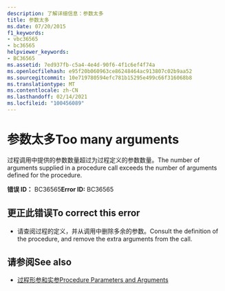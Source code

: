 ```yaml
---
description: 了解详细信息：参数太多
title: 参数太多
ms.date: 07/20/2015
f1_keywords:
- vbc36565
- bc36565
helpviewer_keywords:
- BC36565
ms.assetid: 7ed937fb-c5a4-4e4d-90f6-4f1c6ef4f74a
ms.openlocfilehash: e95f20b060963ce86248464ac913807c02b9aa52
ms.sourcegitcommit: 10e719780594efc781b15295e499c66f316068b8
ms.translationtype: MT
ms.contentlocale: zh-CN
ms.lasthandoff: 02/14/2021
ms.locfileid: "100456089"
---
```

# <a name="too-many-arguments"></a><span data-ttu-id="cfe4c-103">参数太多</span><span class="sxs-lookup"><span data-stu-id="cfe4c-103">Too many arguments</span></span>

<span data-ttu-id="cfe4c-104">过程调用中提供的参数数量超过为过程定义的参数数量。</span><span class="sxs-lookup"><span data-stu-id="cfe4c-104">The number of arguments supplied in a procedure call exceeds the number of arguments defined for the procedure.</span></span>  
  
 <span data-ttu-id="cfe4c-105">**错误 ID：** BC36565</span><span class="sxs-lookup"><span data-stu-id="cfe4c-105">**Error ID:** BC36565</span></span>  
  
## <a name="to-correct-this-error"></a><span data-ttu-id="cfe4c-106">更正此错误</span><span class="sxs-lookup"><span data-stu-id="cfe4c-106">To correct this error</span></span>  
  
- <span data-ttu-id="cfe4c-107">请查阅过程的定义，并从调用中删除多余的参数。</span><span class="sxs-lookup"><span data-stu-id="cfe4c-107">Consult the definition of the procedure, and remove the extra arguments from the call.</span></span>  
  
## <a name="see-also"></a><span data-ttu-id="cfe4c-108">请参阅</span><span class="sxs-lookup"><span data-stu-id="cfe4c-108">See also</span></span>

- [<span data-ttu-id="cfe4c-109">过程形参和实参</span><span class="sxs-lookup"><span data-stu-id="cfe4c-109">Procedure Parameters and Arguments</span></span>](../programming-guide/language-features/procedures/procedure-parameters-and-arguments.md)
